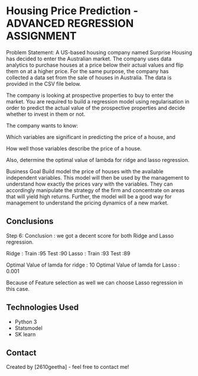 # Housing Price Prediction - ADVANCED REGRESSION ASSIGNMENT
Problem Statement:
A US-based housing company named Surprise Housing has decided to enter the Australian market. The company uses data analytics to purchase houses at a price below their actual values and flip them on at a higher price. For the same purpose, the company has collected a data set from the sale of houses in Australia. The data is provided in the CSV file below.

The company is looking at prospective properties to buy to enter the market. You are required to build a regression model using regularisation in order to predict the actual value of the prospective properties and decide whether to invest in them or not.

The company wants to know:

Which variables are significant in predicting the price of a house, and

How well those variables describe the price of a house.

Also, determine the optimal value of lambda for ridge and lasso regression.

Business Goal
Build model the price of houses with the available independent variables. This model will then be used by the management to understand how exactly the prices vary with the variables. They can accordingly manipulate the strategy of the firm and concentrate on areas that will yield high returns. Further, the model will be a good way for management to understand the pricing dynamics of a new market.



## Conclusions
Step 6: Conclusion :
we got a decent score for both Ridge and Lasso regression.

Ridge : Train :95 Test :90
Lasso : Train :93 Test :89


Optimal Value of lamda for ridge : 10
Optimal Value of lamda for Lasso : 0.001

Because of Feature selection as well we can choose Lasso regression in this case.



## Technologies Used
- Python 3
- Statsmodel
- SK learn

<!-- As the libraries versions keep on changing, it is recommended to mention the version of library used in this project -->



## Contact
Created by [2610geetha] - feel free to contact me!


<!-- Optional -->
<!-- ## License -->
<!-- This project is open source and available under the [... License](). -->

<!-- You don't have to include all sections - just the one's relevant to your project -->